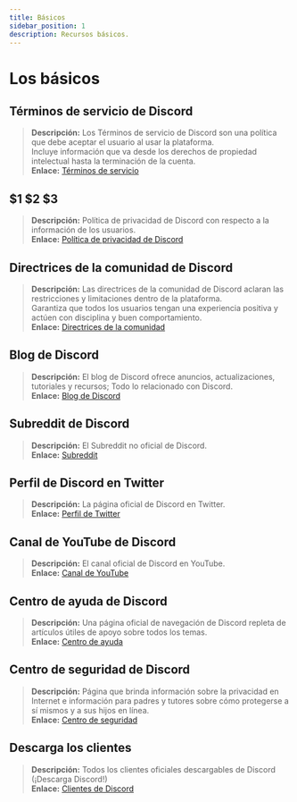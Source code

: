```yaml
---
title: Básicos
sidebar_position: 1
description: Recursos básicos.
---
```


# Los básicos

## Términos de servicio de Discord

> **Descripción:** Los Términos de servicio de Discord son una política que debe aceptar el usuario al usar la plataforma. <br/>
Incluye información que va desde los derechos de propiedad intelectual hasta la terminación de la cuenta.   <br/>
**Enlace:** [Términos de servicio](https://dis.gd/terms)

## $1 $2 $3

> **Descripción:** Política de privacidad de Discord con respecto a la información de los usuarios.  <br/>
**Enlace:** [Política de privacidad de Discord](https://discord.com/privacy)

## Directrices de la comunidad de Discord

> **Descripción:** Las directrices de la comunidad de Discord aclaran las restricciones y limitaciones dentro de la plataforma. <br/>
Garantiza que todos los usuarios tengan una experiencia positiva y actúen con disciplina y buen comportamiento.   <br/>
**Enlace:** [Directrices de la comunidad](https://dis.gd/guidelines)

## Blog de Discord

> **Descripción:** El blog de Discord ofrece anuncios, actualizaciones, tutoriales y recursos; Todo lo relacionado con Discord.   <br/>
**Enlace:** [Blog de Discord](https://discord.com/blog)

## Subreddit de Discord

> **Descripción:** El Subreddit no oficial de Discord.   <br/>
**Enlace:** [Subreddit](https://www.reddit.com/r/discordapp/)

## Perfil de Discord en Twitter

> **Descripción:** La página oficial de Discord en Twitter.   <br/>
**Enlace:** [Perfil de Twitter](https://twitter.com/discord)

## Canal de YouTube de Discord

> **Descripción:**  El canal oficial de Discord en YouTube.   <br/>
**Enlace:** [Canal de YouTube](https://www.youtube.com/c/discord)

## Centro de ayuda de Discord

> **Descripción:** Una página oficial de navegación de Discord repleta de artículos útiles de apoyo sobre todos los temas.   <br/>
**Enlace:** [Centro de ayuda](https://support.discord.com)

## Centro de seguridad de Discord

> **Descripción:** Página que brinda información sobre la privacidad en Internet e información para padres y tutores sobre cómo protegerse a sí mismos y a sus hijos en línea.  <br/>
**Enlace:** [Centro de seguridad](https://discord.com/safety)

## Descarga los clientes

> **Descripción:** Todos los clientes oficiales descargables de Discord (¡Descarga Discord!)   <br/>
**Enlace:** [Clientes de Discord](https://discord.com/download)
